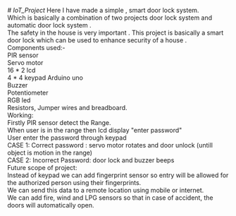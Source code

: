 *# IoT_Project*
Here I have made a simple , smart door lock system.                                                                                                                             
Which is basically a combination of two projects door lock system and automatic door lock system .                                                                              
The safety in the house is very important . This project is basically a smart door lock which can be used to enhance security of a house .                                 
Components used:-                                                                                                                                                               
PIR sensor                                                                                                                                                                       
Servo motor                                                                                                                                                                     
16 * 2 lcd                                                                                                                                                                       
4 * 4 keypad
Arduino uno                                                                                                                                                                     
Buzzer                                                                                                                                                                           
Potentiometer                                                                                                                                                                   
RGB led                                                                                                                                                                         
Resistors, Jumper wires and breadboard.                                                                                                                                        
Working:                                                                                                                                                                        
Firstly PIR sensor detect the Range.                                                                                                                                             
When user is in the range then lcd display "enter password"                                                                                                                     
User enter the password through keypad                                                                                                                                          
CASE 1: Correct password : servo motor rotates and door unlock (untill object is motion in the range)                                                                           
CASE 2: Incorrect Password: door lock and buzzer beeps                                                                                                                           
Future scope of project:                                                                                                                                                        
Instead of keypad we can add fingerprint sensor so entry will be allowed for the authorized person using their fingerprints.                                                     
We can send this data to a remote location using mobile or internet.                                                                                                             
We can add fire,  wind and LPG sensors so that in case of accident, the doors will automatically open.                                                                           
